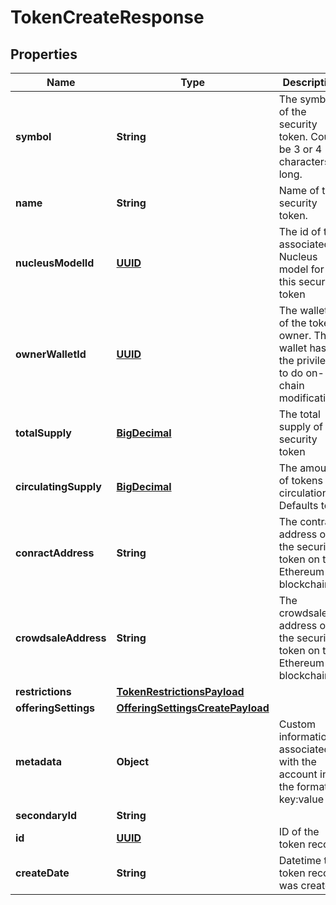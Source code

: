 
# TokenCreateResponse

## Properties
Name | Type | Description | Notes
------------ | ------------- | ------------- | -------------
**symbol** | **String** | The symbol of the security token. Could be 3 or 4 characters long. | 
**name** | **String** | Name of the security token. | 
**nucleusModelId** | [**UUID**](UUID.md) | The id of the associated Nucleus model for this security token | 
**ownerWalletId** | [**UUID**](UUID.md) | The wallet id of the token owner. This wallet has the privileges to do on-chain modifications | 
**totalSupply** | [**BigDecimal**](BigDecimal.md) | The total supply of the security token | 
**circulatingSupply** | [**BigDecimal**](BigDecimal.md) | The amount of tokens in circulation. Defaults to 0 |  [optional]
**conractAddress** | **String** | The contract address of the security token on the Ethereum blockchain |  [optional]
**crowdsaleAddress** | **String** | The crowdsale address of the security token on the Ethereum blockchain |  [optional]
**restrictions** | [**TokenRestrictionsPayload**](TokenRestrictionsPayload.md) |  |  [optional]
**offeringSettings** | [**OfferingSettingsCreatePayload**](OfferingSettingsCreatePayload.md) |  |  [optional]
**metadata** | **Object** | Custom information associated with the account in the format key:value |  [optional]
**secondaryId** | **String** |  |  [optional]
**id** | [**UUID**](UUID.md) | ID of the token record |  [optional]
**createDate** | **String** | Datetime the token record was created |  [optional]




